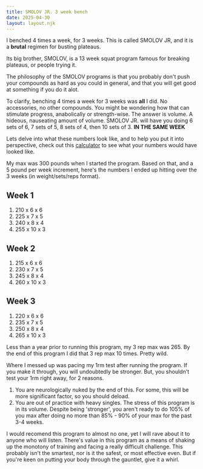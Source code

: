 ```yaml
---
title: SMOLOV JR. 3 week bench
date: 2025-04-30
layout: layout.njk
---
```


I benched 4 times a week, for 3 weeks. This is called SMOLOV JR, and it is a **brutal** regimen for busting plateaus. 

Its big brother, SMOLOV, is a 13 week squat program famous for breaking plateaus, or people trying it. 

The philosophy of the SMOLOV programs is that you probably don't push your compounds as hard as you could in general, and that you will get good at something if you do it alot. 

To clarify, benching 4 times a week for 3 weeks was **all** I did. No accessories, no other compounds. You might be wondering how that can stimulate progress, anabolically or strength-wise. The answer is volume. A hideous, nauseating amount of volume. SMOLOV JR. will have you doing 6 sets of 6, 7 sets of 5, 8 sets of 4, then 10 sets of 3. **IN THE SAME WEEK**

Lets delve into what these numbers look like, and to help you put it into perspective, check out this [calculator](https://www.smolovjr.com/smolov-jr-calculator/) to see what your numbers would have looked like. 

My max was 300 pounds when I started the program. Based on that, and a 5 pound per week increment, here's the numbers I ended up hitting over the 3 weeks (in weight/sets/reps format).

## Week 1
1. 210 x 6 x 6
2. 225 x 7 x 5
3. 240 x 8 x 4
3. 255 x 10 x 3

## Week 2
1. 215 x 6 x 6
2. 230 x 7 x 5
3. 245 x 8 x 4
4. 260 x 10 x 3

## Week 3
1. 220 x 6 x 6
2. 235 x 7 x 5
3. 250 x 8 x 4
4. 265 x 10 x 3

Less than a year prior to running this program, my 3 rep max was 265. By the end of this program I did that 3 rep max 10 times. Pretty wild. 

Where I messed up was pacing my 1rm test after running the program. If you make it through, you will undoubtedly be stronger. But, you shouldn't test your 1rm right away, for 2 reasons.

1. You are neurologically nuked by the end of this. For some, this will be more significant factor, so you should deload.
2. You are out of practice with heavy singles. The stress of this program is in its volume. Despite being 'stronger', you aren't ready to do 105% of you max after doing no more than 85% - 90% of your max for the past 3-4 weeks. 

I would recomend this program to almost no one, yet I will rave about it to anyone who will listen. There's value in this program as a means of shaking up the monotony of training and facing a really difficult challenge. This probably isn't the smartest, nor is it the safest, or most effective even. But if you're keen on putting your body through the gauntlet, give it a whirl. 
